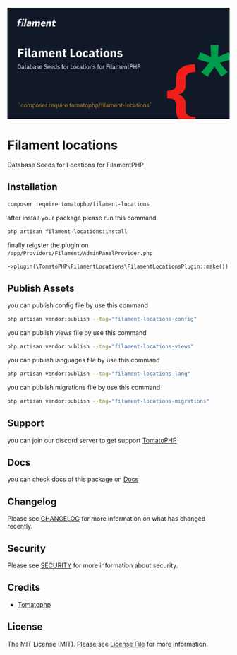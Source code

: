 ![Screenshot of Login](./arts/screenshot.png)
# Filament locations

Database Seeds for Locations for FilamentPHP

## Installation

```bash
composer require tomatophp/filament-locations
```
after install your package please run this command

```bash
php artisan filament-locations:install
```

finally reigster the plugin on `/app/Providers/Filament/AdminPanelProvider.php`

```php
->plugin(\TomatoPHP\FilamentLocations\FilamentLocationsPlugin::make())
```



## Publish Assets

you can publish config file by use this command

```bash
php artisan vendor:publish --tag="filament-locations-config"
```

you can publish views file by use this command

```bash
php artisan vendor:publish --tag="filament-locations-views"
```

you can publish languages file by use this command

```bash
php artisan vendor:publish --tag="filament-locations-lang"
```

you can publish migrations file by use this command

```bash
php artisan vendor:publish --tag="filament-locations-migrations"
```

## Support

you can join our discord server to get support [TomatoPHP](https://discord.gg/Xqmt35Uh)

## Docs

you can check docs of this package on [Docs](https://docs.tomatophp.com/plugins/laravel-package-generator)

## Changelog

Please see [CHANGELOG](CHANGELOG.md) for more information on what has changed recently.

## Security

Please see [SECURITY](SECURITY.md) for more information about security.

## Credits

- [Tomatophp](mailto:info@3x1.io)

## License

The MIT License (MIT). Please see [License File](LICENSE.md) for more information.
